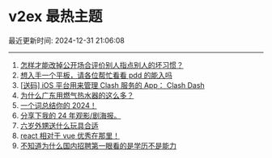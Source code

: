 # v2ex 最热主题

最近更新时间: 2024-12-31 21:06:08

--- 
1. [怎样才能改掉公开场合评价别人指点别人的坏习惯？](https://www.v2ex.com/t/1101430) 
2. [想入手一个平板，请各位帮忙看看 pdd 的能入吗](https://www.v2ex.com/t/1101431) 
3. [[送码] iOS 平台用来管理 Clash 服务的 App： Clash Dash](https://www.v2ex.com/t/1101519) 
4. [为什么广东用燃气热水器的这么多？](https://www.v2ex.com/t/1101451) 
5. [一个词总结你的 2024！](https://www.v2ex.com/t/1101473) 
6. [分享下我的 24 年观影/剧海报。](https://www.v2ex.com/t/1101441) 
7. [六岁外甥送什么玩具合适](https://www.v2ex.com/t/1101496) 
8. [react 相对于 vue 优秀在那里！](https://www.v2ex.com/t/1101553) 
9. [不知道为什么国内招聘第一眼看的是学历不是能力](https://www.v2ex.com/t/1101567) 
